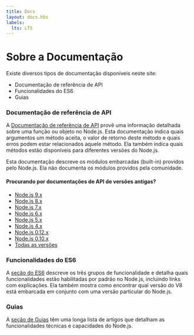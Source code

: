 ```yaml
---
title: Docs
layout: docs.hbs
labels:
  lts: LTS
---
```


# Sobre a Documentação

Existe diversos tipos de documentação disponíveis neste site:

* Documentação de referência de API
* Funcionalidades do ES6
* Guias

### Documentação de referência de API

A [Documentação de referência de API](/api/) provê uma informação detalhada sobre uma função ou objeto no Node.js. Esta documentação indica quais argumentos um método aceita, o valor de retorno deste método e quais erros podem estar relacionados aquele método. Ela também indica quais métodos estão disponíveis para diferentes versões do Node.js.

Esta documentação descreve os módulos embarcadas (built-in) providos pelo Node.js. Ela não documenta os módulos providos pela comunidade.

<div class="highlight-box">
  <h4>Procurando por documentações de API de versões antigas?</h4>

  <ul>
    <li><a href="https://nodejs.org/docs/latest-v9.x/api/">Node.js 9.x</a></li>
    <li><a href="https://nodejs.org/docs/latest-v8.x/api/">Node.js 8.x</a></li>
    <li><a href="https://nodejs.org/docs/latest-v7.x/api/">Node.js 7.x</a></li>
    <li><a href="https://nodejs.org/docs/latest-v6.x/api/">Node.js 6.x</a></li>
    <li><a href="https://nodejs.org/docs/latest-v5.x/api/">Node.js 5.x</a></li>
    <li><a href="https://nodejs.org/docs/latest-v4.x/api/">Node.js 4.x</a></li>
    <li><a href="https://nodejs.org/docs/latest-v0.12.x/api/">Node.js 0.12.x</a></li>
    <li><a href="https://nodejs.org/docs/latest-v0.10.x/api/">Node.js 0.10.x</a></li>
    <li><a href="https://nodejs.org/docs/">Todas as versões</a></li>
  </ul>
</div>

### Funcionalidades do ES6

A [seção do ES6](/pt-br/docs/es6/) descreve os três grupos de funcionalidade e detalha quais funcionalidades estão habilitadas por padrão no Node.js, incluindo links com explicações. Ela também mostra como encontrar qual versão do V8 está embarcada em conjunto com uma versão particular do Node.js.

### Guias

A [seção de Guias](/pt-br/docs/guides/) têm uma longa lista de artigos que detalham as funcionalidades técnicas e capacidades do Node.js.
